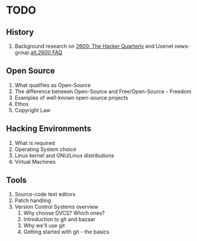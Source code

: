 # TODO

## History
 1. Background research on [2600: The Hacker Quarterly](http://www.2600.com/) and Usenet news-group [alt.2600 FAQ](http://project.cyberpunk.ru/idb/alt.2600_faq.html)

## Open Source

 1. What qualifies as Open-Source
 2. The difference between Open-Source and Free/Open-Source - Freedom
 3. Examples of well-known open-source projects
 4. Ethos
 5. Copyright Law

## Hacking Environments

 1. What is required
 2. Operating System choice
 3. Linux kernel and GNU/Linux distributions
 4. Virtual Machines

## Tools

 1. Source-code text editors
 2. Patch handling
 3. Version Control Systems overview
     1. Why choose DVCS? Which ones?
     2. Introduction to git and bazaar
     3. Why we'll use git
     4. Getting started with git - the basics
 
 